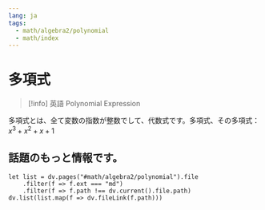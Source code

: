 ```yaml
---
lang: ja
tags:
  - math/algebra2/polynomial
  - math/index
---
```


# 多項式

> [!info] 英語
> Polynomial Expression

多項式とは、全て変数の指数が整数でして、代数式です。多項式、その多項式：$x^3+x^2+x+1$

## 話題のもっと情報です。

```dataviewjs
let list = dv.pages("#math/algebra2/polynomial").file
	.filter(f => f.ext === "md")
	.filter(f => f.path !== dv.current().file.path)
dv.list(list.map(f => dv.fileLink(f.path)))
```
